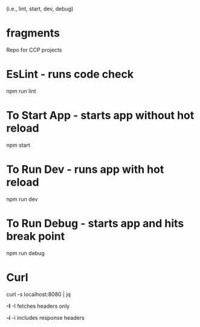 (i.e., lint, start, dev, debug)

# fragments
Repo for CCP projects

# EsLint - runs code check 
npm run lint

# To Start App - starts app without hot reload
npm start

# To Run Dev - runs app with hot reload
npm run dev

# To Run Debug - starts app and hits break point
npm run debug

# Curl
curl -s localhost:8080 | jq

**-I**
-I fetches headers only 

**-i**
-i includes response headers 


